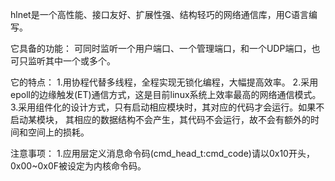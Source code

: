 hlnet是一个高性能、接口友好、扩展性强、结构轻巧的网络通信库，用C语言编写。

它具备的功能：
	可同时监听一个用户端口、一个管理端口，和一个UDP端口，也可只监听其中一个或多个。

它的特点：
	1.用协程代替多线程，全程实现无锁化编程，大幅提高效率。
	2.采用epoll的边缘触发(ET)通信方式，这是目前linux系统上效率最高的网络通信模式。
	3.采用组件化的设计方式，只有启动相应模块时，其对应的代码才会运行。如果不启动某模块，
	  其相应的数据结构不会产生，其代码不会运行，故不会有额外的时间和空间上的损耗。

注意事项：
	1.应用层定义消息命令码(cmd_head_t:cmd_code)请以0x10开头，0x00~0x0F被设定为内核命令码。

